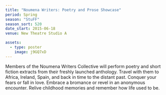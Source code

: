 ```yaml
---
title: "Noumena Writers: Poetry and Prose Showcase"
period: Spring
season: "StuFF"
season_sort: 520
date_start: 2015-06-18
venue: New Theatre Studio A

assets:
  - type: poster
    image: j9GQ7xD
---
```


Members of the Noumena Writers Collective will perform poetry and short fiction extracts from their freshly launched anthology. Travel with them to Africa, Ireland, Spain, and back in time to the distant past. Conquer your fears or fall in love. Embrace a bromance or revel in an anonymous encounter. Relive childhood memories and remember how life used to be.
